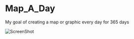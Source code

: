 Map_A_Day
=========

My goal of creating a map or graphic every day for 365 days

![ScreenShot](http://jasonhoward.info/wp-content/uploads/2013/04/Screen-Shot-2013-04-11-at-6.32.37-PM.png)

